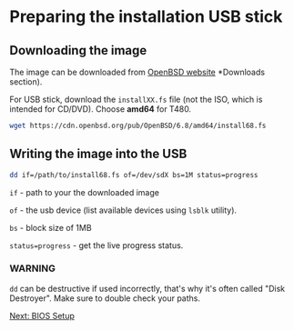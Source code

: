 # Preparing the installation USB stick

## Downloading the image

The image can be downloaded from [OpenBSD website](https://www.openbsd.org/) *Downloads section). 

For USB stick, download the `installXX.fs` file (not the ISO, which is intended for CD/DVD).
Choose **amd64** for T480.

```sh
wget https://cdn.openbsd.org/pub/OpenBSD/6.8/amd64/install68.fs
```

## Writing the image into the USB

```sh
dd if=/path/to/install68.fs of=/dev/sdX bs=1M status=progress
```

`if` - path to your the downloaded image 

`of` - the usb device (list available devices using `lsblk` utility).

`bs` - block size of 1MB 

`status=progress` - get the live progress status.

### WARNING

`dd` can be destructive if used incorrectly, that's why it's often called "Disk Destroyer". 
Make sure to double check your paths.


[Next: BIOS Setup](/installation/02-bios-setup.md)

